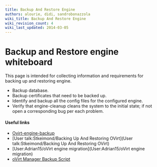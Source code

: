```yaml
---
title: Backup And Restore Engine
authors: alourie, didi, sandrobonazzola
wiki_title: Backup And Restore Engine
wiki_revision_count: 4
wiki_last_updated: 2014-03-05
---
```


# Backup and Restore engine whiteboard

This page is intended for collecting information and requirements for backing up and restoring engine.

*   Backup database.
*   Backup certificates that need to be backed up.
*   Identify and backup all the config files for the configured engine.
*   Verify that engine-cleanup cleans the system to the initial state; if not open a corresponding bug per each problem.

#### Useful links

*   [Ovirt-engine-backup](Ovirt-engine-backup)
*   [User talk:Stkeimond/Backing Up And Restoring OVirt](User talk:Stkeimond/Backing Up And Restoring OVirt)
*   [User:Adrian15/oVirt engine migration](User:Adrian15/oVirt engine migration)
*   [oVirt Manager Backup Script](http://learnlinuxchennai.blogspot.it/2015/08/ovirt-manager-backup-script.html?m=1)

